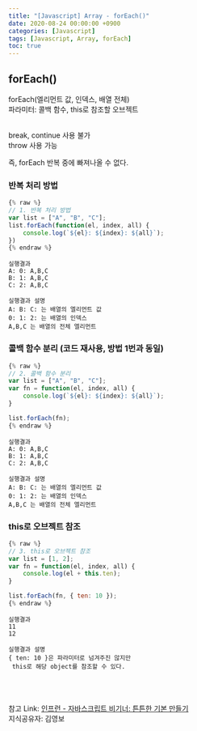 ```yaml
---
title: "[Javascript] Array - forEach()"
date: 2020-08-24 00:00:00 +0900
categories: [Javascript]
tags: [Javascript, Array, forEach]
toc: true
---
```


## forEach()

forEach(엘리먼트 값, 인덱스, 배열 전체)<br />
파라미터: 콜백 함수, this로 참조할 오브젝트

<br />
break, continue 사용 불가<br />
throw 사용 가능

즉, forEach 반복 중에 빠져나올 수 없다.

### 반복 처리 방법

```javascript
{% raw %}
// 1. 반복 처리 방법
var list = ["A", "B", "C"];
list.forEach(function(el, index, all) {
    console.log(`${el}: ${index}: ${all}`);
})
{% endraw %}
```

```
실행결과
A: 0: A,B,C
B: 1: A,B,C
C: 2: A,B,C
```

```
실행결과 설명
A: B: C: 는 배열의 엘리먼트 값
0: 1: 2: 는 배열의 인덱스
A,B,C 는 배열의 전체 엘리먼트
```

### 콜백 함수 분리 (코드 재사용, 방법 1번과 동일)

```javascript
{% raw %}
// 2. 콜백 함수 분리
var list = ["A", "B", "C"];
var fn = function(el, index, all) {
    console.log(`${el}: ${index}: ${all}`);
}

list.forEach(fn);
{% endraw %}
```

```
실행결과
A: 0: A,B,C
B: 1: A,B,C
C: 2: A,B,C
```

```
실행결과 설명
A: B: C: 는 배열의 엘리먼트 값
0: 1: 2: 는 배열의 인덱스
A,B,C 는 배열의 전체 엘리먼트
```

### this로 오브젝트 참조

```javascript
{% raw %}
// 3. this로 오브젝트 참조
var list = [1, 2];
var fn = function(el, index, all) {
    console.log(el + this.ten);
}

list.forEach(fn, { ten: 10 });
{% endraw %}
```

```
실행결과
11
12
```

```
실행결과 설명
{ ten: 10 }은 파라미터로 넘겨주진 않지만
 this로 해당 object를 참조할 수 있다.
```

<br /><br /><br />
참고 Link: [인프런 - 자바스크립트 비기너: 튼튼한 기본 만들기][link]<br />
지식공유자: 김영보

[link]: https://www.inflearn.com/course/%EC%9E%90%EB%B0%94%EC%8A%A4%ED%81%AC%EB%A6%BD%ED%8A%B8-%EB%B9%84%EA%B8%B0%EB%84%88 "Go"
